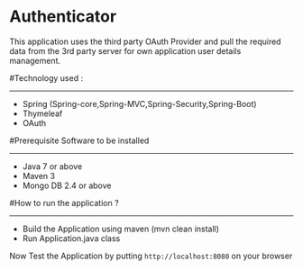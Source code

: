 
# Authenticator

This application uses the third party OAuth Provider and pull the required data from the 3rd party server for own application user details management.

#Technology used :
<hr/>
<ul>
<li>Spring (Spring-core,Spring-MVC,Spring-Security,Spring-Boot)</li>
<li>Thymeleaf</li>
<li>OAuth</li>
</ul>

#Prerequisite Software to be installed
<hr/>
<ul>
<li>Java 7 or above</li>
<li>Maven 3</li>
<li>Mongo DB 2.4 or above</li>
</ul>
#How to run the application ?
<hr/>
<ul>
<li>Build the Application using maven (mvn clean install)</li> 
<li>Run Application.java class</li>
</ul>
Now Test the Application by putting <code>http://localhost:8080</code> on your browser
